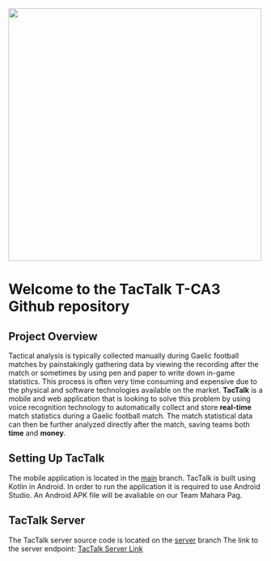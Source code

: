 <img src="https://user-images.githubusercontent.com/47331914/107634443-6bbb5a00-6c61-11eb-9848-96de9bc3ea0f.PNG" width=500>

# Welcome to the TacTalk T-CA3 Github repository

## Project Overview
Tactical analysis is typically collected manually during Gaelic football matches by painstakingly gathering data by viewing the recording after the match or sometimes by using pen and paper to write down in-game statistics. This process is often very time consuming and expensive due to the physical and software technologies available on the market.
**TacTalk** is a mobile and web application that is looking to solve this problem by using voice recognition technology to automatically collect and store **real-time** match statistics during a Gaelic football match. The match statistical data can then be further analyzed directly after the match, saving teams both **time** and **money**.

## Setting Up TacTalk
The mobile application is located in the [main](https://github.com/francisquinn/TacTalk/tree/main) branch.
TacTalk is built using Kotlin in Android. In order to run the application it is required to use Android Studio.
An Android APK file will be avaliable on our Team Mahara Pag.

## TacTalk Server
The TacTalk server source code is located on the [server](https://github.com/francisquinn/TacTalk/tree/server) branch 
The link to the server endpoint: [TacTalk Server Link](https://tactalk-rojak.herokuapp.com/)
